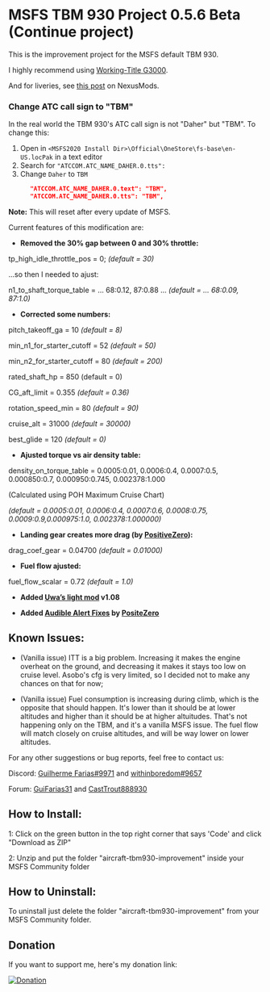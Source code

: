 # MSFS TBM 930 Project 0.5.6 Beta (Continue project)

This is the improvement project for the MSFS default TBM 930.

I highly recommend using [Working-Title G3000](https://github.com/Working-Title-MSFS-Mods/fspackages).

And for liveries, see [this post](https://www.nexusmods.com/microsoftflightsimulator/mods/44) on NexusMods.

### Change ATC call sign to "TBM"
In the real world the TBM 930's ATC call sign is not "Daher" but "TBM". To change this:
1. Open in `<MSFS2020 Install Dir>\Official\OneStore\fs-base\en-US.locPak` in a text editor
2. Search for `"ATCCOM.ATC_NAME_DAHER.0.tts":`
3. Change `Daher` to `TBM`

```json
      "ATCCOM.ATC_NAME_DAHER.0.text": "TBM",
      "ATCCOM.ATC_NAME_DAHER.0.tts": "TBM",
```
**Note:** This will reset after every update of MSFS.

Current features of this modification are:

* **Removed the 30% gap between 0 and 30% throttle:**

tp_high_idle_throttle_pos = 0; *(default = 30)*

...so then I needed to ajust:

n1_to_shaft_torque_table = ... 68:0.12, 87:0.88 ... *(default = ... 68:0.09, 87:1.0)*

* **Corrected some numbers:**

pitch_takeoff_ga = 10 *(default = 8)*

min_n1_for_starter_cutoff = 52 *(default = 50)*

min_n2_for_starter_cutoff = 80 *(default = 200)*

rated_shaft_hp = 850 (default = 0)

CG_aft_limit = 0.355 *(default = 0.36)*

rotation_speed_min = 80 *(default = 90)*

cruise_alt = 31000 *(default = 30000)*

best_glide = 120 *(default = 0)*

* **Ajusted torque vs air density table:**

density_on_torque_table = 0.0005:0.01, 0.0006:0.4, 0.0007:0.5, 0.000850:0.7, 0.000950:0.745, 0.002378:1.000

(Calculated using POH Maximum Cruise Chart)

*(default = 0.0005:0.01, 0.0006:0.4, 0.0007:0.6, 0.0008:0.75,  0.0009:0.9,0.000975:1.0, 0.002378:1.000000)*

* **Landing gear creates more drag (by [PositiveZero](https://forums.flightsimulator.com/u/positivezero/summary)):**

drag_coef_gear = 0.04700 *(default = 0.01000)*

* **Fuel flow ajusted:**

fuel_flow_scalar = 0.72 *(default = 1.0)*

* **Added [Uwa’s light mod](https://github.com/Uwajimaya/FS2020) v1.08**

* **Added [Audible Alert Fixes](https://forums.flightsimulator.com/t/tbm-930-audible-alert-fixes-updated/278815) by [PositeZero](https://forums.flightsimulator.com/u/positivezero/summary)**

## Known Issues:

- (Vanilla issue) ITT is a big problem. Increasing it makes the engine overheat on the ground, and decreasing it makes it stays too low on cruise level. Asobo's cfg is very limited, so I decided not to make any chances on that for now;

- (Vanilla issue) Fuel consumption is increasing during climb, which is the opposite that should happen. It's lower than it should be at lower altitudes and higher than it should be at higher altuitudes. That's not happening only on the TBM, and it's a vanilla MSFS issue. The fuel flow will match closely on cruise altitudes, and will be way lower on lower altitudes.

For any other suggestions or bug reports, feel free to contact us:

Discord: [Guilherme Farias#9971](https://discordapp.com/channels/@me/207215431654572032) and [withinboredom#9657](https://discordapp.com/channels/@me/762021447962066944)

Forum: [GuiFarias31](https://forums.flightsimulator.com/u/guifarias31/summary) and [CastTrout888930](https://forums.flightsimulator.com/u/casttrout888930/summary)

## How to Install:

1: Click on the green button in the top right corner that says 'Code' and click "Download as ZIP"

2: Unzip and put the folder "aircraft-tbm930-improvement" inside your MSFS Community folder

## How to Uninstall:

To uninstall just delete the folder "aircraft-tbm930-improvement" from your MSFS Community folder.

## Donation

If you want to support me, here's my donation link:

[![Donation](https://i.imgur.com/vQyI7N5.png)](https://www.buymeacoffee.com/guifarias31)
